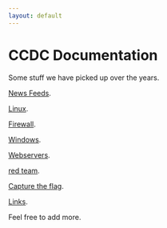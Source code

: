 ```yaml
---
layout: default
---
```


# CCDC Documentation 

Some stuff we have picked up over the years.

[News Feeds](./news.html).

[Linux](./linux.html).

[Firewall](./firewall.html).

[Windows](./windows.html).

[Webservers](./webserver.html).

[red team](./redteam.html).

[Capture the flag](./ctf.html).

[Links](./links.html).

Feel free to add more.
